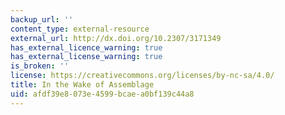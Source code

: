 ```yaml
---
backup_url: ''
content_type: external-resource
external_url: http://dx.doi.org/10.2307/3171349
has_external_licence_warning: true
has_external_license_warning: true
is_broken: ''
license: https://creativecommons.org/licenses/by-nc-sa/4.0/
title: In the Wake of Assemblage
uid: afdf39e8-073e-4599-bcae-a0bf139c44a8
---
```


